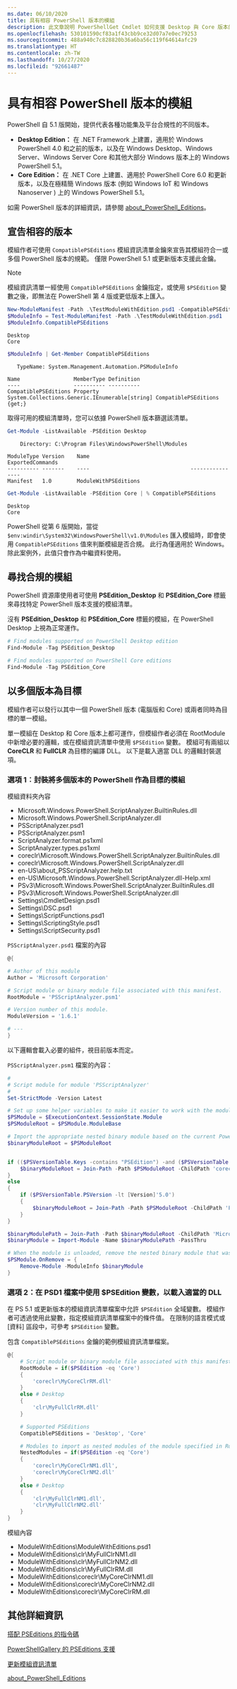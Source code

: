 ```yaml
---
ms.date: 06/10/2020
title: 具有相容 PowerShell 版本的模組
description: 此文章說明 PowerShellGet Cmdlet 如何支援 Desktop 與 Core 版本的 PowerShell 模組。
ms.openlocfilehash: 530101590cf83a1f43cbb9ce32d07a7e0ec79253
ms.sourcegitcommit: 488a940c7c828820b36a6ba56c119f64614afc29
ms.translationtype: HT
ms.contentlocale: zh-TW
ms.lasthandoff: 10/27/2020
ms.locfileid: "92661487"
---
```

# <a name="modules-with-compatible-powershell-editions"></a>具有相容 PowerShell 版本的模組

PowerShell 自 5.1 版開始，提供代表各種功能集及平台合規性的不同版本。

- **Desktop Edition：** 在 .NET Framework 上建置，適用於 Windows PowerShell 4.0 和之前的版本，以及在 Windows Desktop、Windows Server、Windows Server Core 和其他大部分 Windows 版本上的 Windows PowerShell 5.1。
- **Core Edition：** 在 .NET Core 上建置、適用於 PowerShell Core 6.0 和更新版本，以及在極精簡 Windows 版本 (例如 Windows IoT 和 Windows Nanoserver ) 上的 Windows PowerShell 5.1。

如需 PowerShell 版本的詳細資訊，請參閱 [about_PowerShell_Editions][]。

## <a name="declaring-compatible-editions"></a>宣告相容的版本

模組作者可使用 `CompatiblePSEditions` 模組資訊清單金鑰來宣告其模組符合一或多個 PowerShell 版本的規範。 僅限 PowerShell 5.1 或更新版本支援此金鑰。

> [!NOTE]
> 模組資訊清單一經使用 `CompatiblePSEditions` 金鑰指定，或使用 `$PSEdition` 變數之後，即無法在 PowerShell 第 4 版或更低版本上匯入。

```powershell
New-ModuleManifest -Path .\TestModuleWithEdition.psd1 -CompatiblePSEditions Desktop,Core -PowerShellVersion 5.1
$ModuleInfo = Test-ModuleManifest -Path .\TestModuleWithEdition.psd1
$ModuleInfo.CompatiblePSEditions
```

```Output
Desktop
Core
```

```powershell
$ModuleInfo | Get-Member CompatiblePSEditions
```

```Output
   TypeName: System.Management.Automation.PSModuleInfo

Name                 MemberType Definition
----                 ---------- ----------
CompatiblePSEditions Property   System.Collections.Generic.IEnumerable[string] CompatiblePSEditions {get;}
```

取得可用的模組清單時，您可以依據 PowerShell 版本篩選該清單。

```powershell
Get-Module -ListAvailable -PSEdition Desktop
```

```Output
    Directory: C:\Program Files\WindowsPowerShell\Modules

ModuleType Version    Name                                ExportedCommands
---------- -------    ----                                ----------------
Manifest   1.0        ModuleWithPSEditions
```

```powershell
Get-Module -ListAvailable -PSEdition Core | % CompatiblePSEditions
```

```Output
Desktop
Core
```

PowerShell 從第 6 版開始，當從 `$env:windir\System32\WindowsPowerShell\v1.0\Modules` 匯入模組時，即會使用 `CompatiblePSEditions` 值來判斷模組是否合規。
此行為僅適用於 Windows。 除此案例外，此值只會作為中繼資料使用。

## <a name="finding-compatible-modules"></a>尋找合規的模組

PowerShell 資源庫使用者可使用 **PSEdition_Desktop** 和 **PSEdition_Core** 標籤來尋找特定 PowerShell 版本支援的模組清單。

沒有 **PSEdition_Desktop** 和 **PSEdition_Core** 標籤的模組，在 PowerShell Desktop 上視為正常運作。

```powershell
# Find modules supported on PowerShell Desktop edition
Find-Module -Tag PSEdition_Desktop

# Find modules supported on PowerShell Core editions
Find-Module -Tag PSEdition_Core
```

## <a name="targeting-multiple-editions"></a>以多個版本為目標

模組作者可以發行以其中一個 PowerShell 版本 (電腦版和 Core) 或兩者同時為目標的單一模組。

單一模組在 Desktop 和 Core 版本上都可運作，但模組作者必須在 RootModule 中新增必要的邏輯，或在模組資訊清單中使用 `$PSEdition` 變數。 模組可有兩組以 **CoreCLR** 和 **FullCLR** 為目標的編譯 DLL。 以下是載入適當 DLL 的邏輯封裝選項。

### <a name="option-1-packaging-a-module-for-targeting-multiple-versions-and-multiple-editions-of-powershell"></a>選項 1︰封裝將多個版本的 PowerShell 作為目標的模組

模組資料夾內容

- Microsoft.Windows.PowerShell.ScriptAnalyzer.BuiltinRules.dll
- Microsoft.Windows.PowerShell.ScriptAnalyzer.dll
- PSScriptAnalyzer.psd1
- PSScriptAnalyzer.psm1
- ScriptAnalyzer.format.ps1xml
- ScriptAnalyzer.types.ps1xml
- coreclr\Microsoft.Windows.PowerShell.ScriptAnalyzer.BuiltinRules.dll
- coreclr\Microsoft.Windows.PowerShell.ScriptAnalyzer.dll
- en-US\about_PSScriptAnalyzer.help.txt
- en-US\Microsoft.Windows.PowerShell.ScriptAnalyzer.dll-Help.xml
- PSv3\Microsoft.Windows.PowerShell.ScriptAnalyzer.BuiltinRules.dll
- PSv3\Microsoft.Windows.PowerShell.ScriptAnalyzer.dll
- Settings\CmdletDesign.psd1
- Settings\DSC.psd1
- Settings\ScriptFunctions.psd1
- Settings\ScriptingStyle.psd1
- Settings\ScriptSecurity.psd1

`PSScriptAnalyzer.psd1` 檔案的內容

```powershell
@{

# Author of this module
Author = 'Microsoft Corporation'

# Script module or binary module file associated with this manifest.
RootModule = 'PSScriptAnalyzer.psm1'

# Version number of this module.
ModuleVersion = '1.6.1'

# ---
}
```

以下邏輯會載入必要的組件，視目前版本而定。

`PSScriptAnalyzer.psm1` 檔案的內容：

```powershell
#
# Script module for module 'PSScriptAnalyzer'
#
Set-StrictMode -Version Latest

# Set up some helper variables to make it easier to work with the module
$PSModule = $ExecutionContext.SessionState.Module
$PSModuleRoot = $PSModule.ModuleBase

# Import the appropriate nested binary module based on the current PowerShell version
$binaryModuleRoot = $PSModuleRoot


if (($PSVersionTable.Keys -contains "PSEdition") -and ($PSVersionTable.PSEdition -ne 'Desktop')) {
    $binaryModuleRoot = Join-Path -Path $PSModuleRoot -ChildPath 'coreclr'
}
else
{
    if ($PSVersionTable.PSVersion -lt [Version]'5.0')
    {
        $binaryModuleRoot = Join-Path -Path $PSModuleRoot -ChildPath 'PSv3'
    }
}

$binaryModulePath = Join-Path -Path $binaryModuleRoot -ChildPath 'Microsoft.Windows.PowerShell.ScriptAnalyzer.dll'
$binaryModule = Import-Module -Name $binaryModulePath -PassThru

# When the module is unloaded, remove the nested binary module that was loaded with it
$PSModule.OnRemove = {
    Remove-Module -ModuleInfo $binaryModule
}
```

### <a name="option-2-use-psedition-variable-in-the-psd1-file-to-load-the-proper-dlls"></a>選項 2：在 PSD1 檔案中使用 $PSEdition 變數，以載入適當的 DLL

在 PS 5.1 或更新版本的模組資訊清單檔案中允許 `$PSEdition` 全域變數。 模組作者可透過使用此變數，指定模組資訊清單檔案中的條件值。 在限制的語言模式或 [資料] 區段中，可參考 `$PSEdition` 變數。

包含 `CompatiblePSEditions` 金鑰的範例模組資訊清單檔案。

```powershell
@{
    # Script module or binary module file associated with this manifest.
    RootModule = if($PSEdition -eq 'Core')
    {
        'coreclr\MyCoreClrRM.dll'
    }
    else # Desktop
    {
        'clr\MyFullClrRM.dll'
    }

    # Supported PSEditions
    CompatiblePSEditions = 'Desktop', 'Core'

    # Modules to import as nested modules of the module specified in RootModule/ModuleToProcess
    NestedModules = if($PSEdition -eq 'Core')
    {
        'coreclr\MyCoreClrNM1.dll',
        'coreclr\MyCoreClrNM2.dll'
    }
    else # Desktop
    {
        'clr\MyFullClrNM1.dll',
        'clr\MyFullClrNM2.dll'
    }
}
```

模組內容

- ModuleWithEditions\ModuleWithEditions.psd1
- ModuleWithEditions\clr\MyFullClrNM1.dll
- ModuleWithEditions\clr\MyFullClrNM2.dll
- ModuleWithEditions\clr\MyFullClrRM.dll
- ModuleWithEditions\coreclr\MyCoreClrNM1.dll
- ModuleWithEditions\coreclr\MyCoreClrNM2.dll
- ModuleWithEditions\coreclr\MyCoreClrRM.dll

## <a name="more-details"></a>其他詳細資訊

[搭配 PSEditions 的指令碼](script-psedition-support.md)

[PowerShellGallery 的 PSEditions 支援](../how-to/finding-packages/searching-by-compatibility.md)

[更新模組資訊清單](/powershell/module/powershellget/update-modulemanifest)

[about_PowerShell_Editions][]

[about_PowerShell_Editions]: /powershell/module/Microsoft.PowerShell.Core/About/about_PowerShell_Editions
